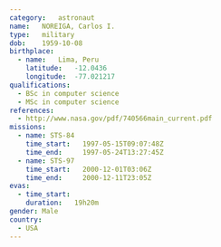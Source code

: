 ```yaml
---
category:	astronaut
name:	NOREIGA, Carlos I.
type:	military
dob:	1959-10-08
birthplace:
  - name:	Lima, Peru
    latitude:	-12.0436
    longitude:	-77.021217
qualifications:
  - BSc in computer science
  - MSc in computer science
references:
  - http://www.nasa.gov/pdf/740566main_current.pdf
missions:
  - name: STS-84
    time_start:   1997-05-15T09:07:48Z
    time_end:     1997-05-24T13:27:45Z
  - name: STS-97
    time_start:   2000-12-01T03:06Z
    time_end:     2000-12-11T23:05Z
evas:
  - time_start: 
    duration:   19h20m
gender:	Male
country:
  - USA
---
```


